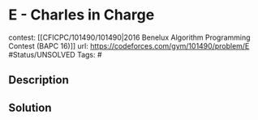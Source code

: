# E - Charles in Charge

contest: [[CFICPC/101490/101490|2016 Benelux Algorithm Programming Contest (BAPC 16)]]
url: https://codeforces.com/gym/101490/problem/E
#Status/UNSOLVED
Tags: #

## Description

## Solution

